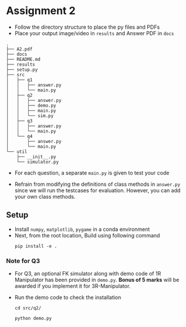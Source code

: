 
# Assignment 2

- Follow the directory structure to place the py files and PDFs
- Place your output image/video in `results` and Answer PDF in `docs`
```
.
├── A2.pdf
├── docs
├── README.md
├── results
├── setup.py
├── src
│   ├── q1
│   │   ├── answer.py
│   │   └── main.py
│   ├── q2
│   │   ├── answer.py
│   │   ├── demo.py
│   │   ├── main.py
│   │   └── sim.py
│   ├── q3
│   │   ├── answer.py
│   │   └── main.py
│   └── q4
│       ├── answer.py
│       └── main.py
└── util
    ├── __init__.py
    └── simulator.py

```

- For each question, a separate `main.py` is given to test your code

- Refrain from modifying the definitions of class methods in `answer.py` since we will run the testcases for evaluation. However, you can add your own class methods.

## Setup

- Install `numpy`, `matplotlib`, `pygame` in a conda environment
- Next, from the root location, Build using following command
    ```
    pip install -e .
    ```

### Note for Q3
- For Q3, an optional FK simulator along with demo code of 1R Manipulator has been provided in `demo.py`. **Bonus of 5 marks** will be awarded if you implement it for 3R-Manipulator. 

- Run the demo code to check the installation
    ```
    cd src/q2/
    
    python demo.py
    ```